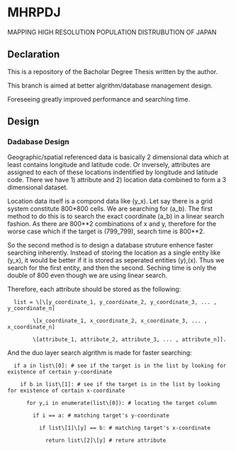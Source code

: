 # MHRPDJ
MAPPING HIGH RESOLUTION POPULATION DISTRUBUTION OF JAPAN

## Declaration

This is a repository of the Bacholar Degree Thesis written by the author. 

This branch is aimed at better algrithm/database management design. 

Foreseeing greatly improved performance and searching time.


## Design

### Dadabase Design

Geographic/spatial referenced data is basically 2 dimensional data which at least contains longitude and latitude code. Or inversely, attributes are assigned to each of these locations indentified by longitude and latitude code. There we have 1) attribute and 2) location data combined to form a 3 dimensional dataset. 

Location data itself is a compond data like (y_x). Let say there is a grid system constitute 800\*800 cells. We are searching for (a_b). The first method to do this is to search the exact coordinate (a_b) in a linear search fashion. As there are 800\*\*2 combinations of x and y, therefore for the worse case which if the target is (799_799), search time is 800\*\*2. 

So the second method is to design a database struture enhence faster searching inherently. Instead of storing the location as a single entity like (y_x), it would be better if it is stored as seperated entities (y),(x). Thus we search for the first entity, and then the second. Seching time is only the double of 800 even though we are using linear search.

Therefore, each attribute should be stored as the following:

      list = \[\[y_coordinate_1, y_coordinate_2, y_coordinate_3, ... , y_coordinate_n]

            \[x_coordinate_1, x_coordinate_2, x_coordinate_3, ... , x_coordinate_n]

            \[attribute_1, attribute_2, attribute_3, ... , attribute_n]].

And the duo layer search algrithm is made for faster searching:

      if a in list\[0]: # see if the target is in the list by looking for existence of certain y-coordinate

        if b in list\[1]: # see if the target is in the list by looking for existence of certain x-coordinate

          for y,i in enumerate(list\[0]): # locating the target column

            if i == a: # matching target's y-coordinate

              if list\[1]\[y] == b: # matching target's x-coordinate

                return list\[2]\[y] # reture attribute

